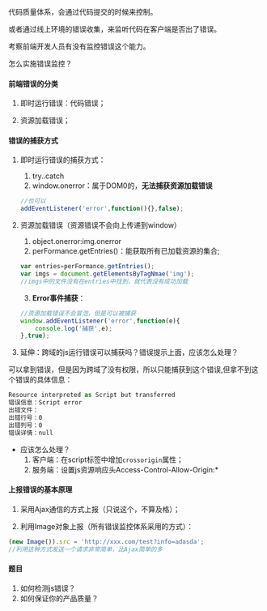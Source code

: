 代码质量体系，会通过代码提交的时候来控制。

或者通过线上环境的错误收集，来监听代码在客户端是否出了错误。

考察前端开发人员有没有监控错误这个能力。

怎么实施错误监控？

#### 前端错误的分类

1. 即时运行错误：代码错误；

2. 资源加载错误；

#### 错误的捕获方式

1. 即时运行错误的捕获方式：
    1. try..catch
    2. window.onerror：属于DOM0的，**无法捕获资源加载错误**
    ```js
    //也可以
    addEventListener('error',function(){},false);
    ```

2. 资源加载错误（资源错误不会向上传递到window）
    1. object.onerror:img.onerror
    2. perFormance.getEntries()：能获取所有已加载资源的集合;
    ```js
    var entries=perFormance.getEntries();
    var imgs = document.getElementsByTagNmae('img');
    //imgs中的文件没有在entries中找到，就代表没有成功加载
    ```
    3. **Error事件捕获**：
    ```js
    //资源加载错误不会冒泡，但是可以被捕获
    window.addEventListener('error',function(e){
        console.log('捕获',e);
    },true);
    ```

3. 延伸：跨域的js运行错误可以捕获吗？错误提示上面，应该怎么处理？

可以拿到错误，但是因为跨域了没有权限，所以只能捕获到这个错误,但拿不到这个错误的具体信息：
```js
Resource interpreted as Script but transferred
错误信息：Script error
出错文件：
出错行号：0
出错列号：0
错误详情：null
```

- 应该怎么处理？
    1. 客户端：在script标签中增加`crossorigin`属性；
    2. 服务端：设置js资源响应头Access-Control-Allow-Origin:*


#### 上报错误的基本原理

1. 采用Ajax通信的方式上报（只说这个，不算及格）；

2. 利用Image对象上报（所有错误监控体系采用的方式）：
```js
(new Image()).src = 'http://xxx.com/test?info=adasda';
//利用这种方式发送一个请求非常简单，比Ajax简单的多
```

#### 题目

1. 如何检测js错误？
2. 如何保证你的产品质量？